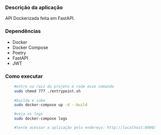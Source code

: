 ### Descrição da aplicação
API Dockerizada feita em FastAPI.

### Dependências

- Docker
- Docker Compose
- Poetry
- FastAPI
- JWT

### Como executar

```bash
    #entre na raiz do projeto e rode esse comando
    sudo chmod 777 ./entrypoint.sh
    
    #builda e sobe
    sudo docker-compose up -d --build

    #veja os logs
    sudo docker-compose logs 

    #tente acessar a aplicação pelo endereço: http://localhost:8000/
```
